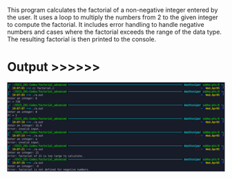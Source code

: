 This program calculates the factorial of a non-negative integer entered by the user. It uses a loop to multiply the numbers from 2 to the given integer to compute the factorial. It includes error handling to handle negative numbers and cases where the factorial exceeds the range of the data type. The resulting factorial is then printed to the console.

# Output >>>>>>

![](output_image.png)

